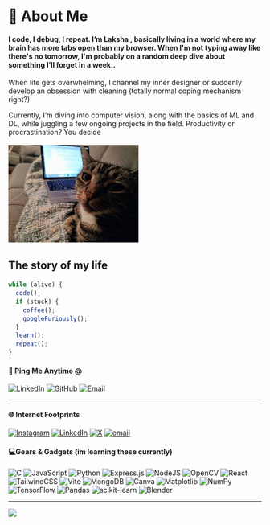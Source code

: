 # 💫 About Me
#### I code, I debug, I repeat. I’m Laksha , basically living in a world where my brain has more tabs open than my browser. When I'm not typing away like there's no tomorrow, I'm probably on a random deep dive about something I’ll forget in a week..<br> 
 When life gets overwhelming, I channel my inner designer or suddenly develop an obsession with cleaning (totally normal coping mechanism right?) 

Currently, I’m diving into computer vision, along with the basics of ML and DL, while juggling a few ongoing projects in the field. Productivity or procrastination? You decide <br><br>
![mewhenicode](github.jpg)

## The story of my life
```javascript
while (alive) {
  code();
  if (stuck) {
    coffee();
    googleFuriously();
  }
  learn();
  repeat();
}
```
#### 📩 Ping Me Anytime @
[![LinkedIn](https://img.shields.io/badge/-LinkedIn-0077B5?style=flat&logo=linkedin)](https://linkedin.com/in/yourusername)
[![GitHub](https://img.shields.io/badge/-GitHub-181717?style=flat&logo=github)](https://github.com/yourusername)
[![Email](https://img.shields.io/badge/-Email-D14836?style=flat&logo=gmail)](mailto:your.email@example.com)

----

#### 🌐 Internet Footprints
[![Instagram](https://img.shields.io/badge/Instagram-%23E4405F.svg?logo=Instagram&logoColor=white)](https://instagram.com/exe.laksha) [![LinkedIn](https://img.shields.io/badge/LinkedIn-%230077B5.svg?logo=linkedin&logoColor=white)](https://linkedin.com/in/lakshari-shivakumar) [![X](https://img.shields.io/badge/X-black.svg?logo=X&logoColor=white)](https://x.com/exelaksha) [![email](https://img.shields.io/badge/Email-D14836?logo=gmail&logoColor=white)](mailto:lakshasrishivakumar@gmail.com) 

#### 💻Gears & Gadgets (im learning these currently)
![C](https://img.shields.io/badge/c-%2300599C.svg?style=for-the-badge&logo=c&logoColor=white) ![JavaScript](https://img.shields.io/badge/javascript-%23323330.svg?style=for-the-badge&logo=javascript&logoColor=%23F7DF1E) ![Python](https://img.shields.io/badge/python-3670A0?style=for-the-badge&logo=python&logoColor=ffdd54) ![Express.js](https://img.shields.io/badge/express.js-%23404d59.svg?style=for-the-badge&logo=express&logoColor=%2361DAFB) ![NodeJS](https://img.shields.io/badge/node.js-6DA55F?style=for-the-badge&logo=node.js&logoColor=white) ![OpenCV](https://img.shields.io/badge/opencv-%23white.svg?style=for-the-badge&logo=opencv&logoColor=white) ![React](https://img.shields.io/badge/react-%2320232a.svg?style=for-the-badge&logo=react&logoColor=%2361DAFB) ![TailwindCSS](https://img.shields.io/badge/tailwindcss-%2338B2AC.svg?style=for-the-badge&logo=tailwind-css&logoColor=white) ![Vite](https://img.shields.io/badge/vite-%23646CFF.svg?style=for-the-badge&logo=vite&logoColor=white) ![MongoDB](https://img.shields.io/badge/MongoDB-%234ea94b.svg?style=for-the-badge&logo=mongodb&logoColor=white) ![Canva](https://img.shields.io/badge/Canva-%2300C4CC.svg?style=for-the-badge&logo=Canva&logoColor=white) ![Matplotlib](https://img.shields.io/badge/Matplotlib-%23ffffff.svg?style=for-the-badge&logo=Matplotlib&logoColor=black) ![NumPy](https://img.shields.io/badge/numpy-%23013243.svg?style=for-the-badge&logo=numpy&logoColor=white) ![TensorFlow](https://img.shields.io/badge/TensorFlow-%23FF6F00.svg?style=for-the-badge&logo=TensorFlow&logoColor=white) ![Pandas](https://img.shields.io/badge/pandas-%23150458.svg?style=for-the-badge&logo=pandas&logoColor=white) ![scikit-learn](https://img.shields.io/badge/scikit--learn-%23F7931E.svg?style=for-the-badge&logo=scikit-learn&logoColor=white) ![Blender](https://img.shields.io/badge/blender-%23F5792A.svg?style=for-the-badge&logo=blender&logoColor=white)


<!-- Proudly created with GPRM ( https://gprm.itsvg.in ) -->
---
[![](https://visitcount.itsvg.in/api?id=lakshasri&icon=2&color=5)](https://visitcount.itsvg.in)
